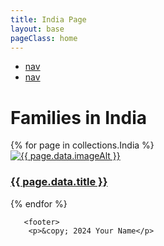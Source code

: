 ```yaml
---
title: India Page
layout: base
pageClass: home
---
```


<div class="navbar">
    <ul>
        <li><a href="#">nav</a></li>
        <li><a href="#">nav</a></li>
    </ul>

<h1>Families in India</h1>
<div class="grid-container">
{% for page in collections.India %}
<article class="card">
<a href="{{ page.url }}">
<img src="/media/{{ page.data.image }}" alt="{{ page.data.imageAlt }}" class="card-image">
<div class="card-info">
<h3 class="card-title">{{ page.data.title }}</h3>
</div>
</a>
</article>
{% endfor %}
</div>
    
       <footer>
        <p>&copy; 2024 Your Name</p>
  </footer>